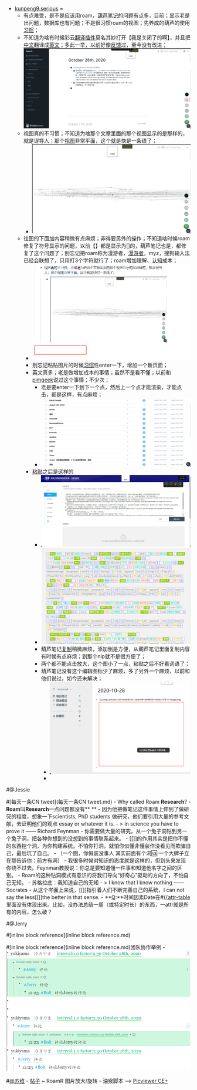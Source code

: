 - [kunpeng9.serious](kunpeng9.serious.md) =
    - 有点难受，是不是应该用roam，[葫芦笔记](葫芦笔记.md)的问题有点多，目前；显示老是出问题，数据库也有问题；不是很习惯roam的视图；先养成的葫芦的使用[习惯](习惯.md)；
    - 不知道为啥有时候彩云[翻译](翻译.md)[插件](插件.md)莫名其妙打开【我是关闭了的啊】，并且把[中文](中文.md)翻译成[英文](英文.md)；多此一举，以前好像[反馈](反馈.md)过，至今没有改进；![](../images/UGOzexK7aV.png?)
    - 视图真的不习惯；不知道为啥那个文章里面的那个视图显示的是那样的，就是误导人；那个[视图](视图.md)非常平面，这个就是快是一条线了；
        - ![](../images/Nzg8NpkYSt.png?)
    - 往图的下面加内容稍微有点麻烦；非得要另外的操作；不知道啥时候roam修复了符号显示的问题，以前【】都是显示为[]的，葫芦笔记也是，都修复了这个问题了；别忘记把roam称为漫游者，[漫游者](漫游者.md)，myz，搜狗输入法已经会联想了，只用打3个字符就行了；roam增加理解、[认知](认知.md)成本；
        - ![](../images/PYYw_uKVR0.png?)
        - 别忘记粘贴图片的时候[习惯](习惯.md)性enter一下，增加一个新页面；
        - 英文真多；老是做增加成本的事情；虽然不是看不懂；以前和[pimgeek](pimgeek.md)说过这个事情；不少次；
            - 老是要enter一下到下一个点，然后上一个点才能渲染，才能点击，都是这样，有点麻烦；
            - ![](../images/VyYd6NWrBj.png?)
        - [粘贴](粘贴.md)之后是这样的
            - ![](../images/Ts0i_7-I5W.png?)
            - ![](../images/vzRQIHkDeF.png?)
            - 葫芦笔记[复制](复制.md)稍微麻烦，添加倒是方便，从葫芦笔记里面复制内容有时候有点麻烦；到那个nlp就不是很方便了；
            - 两个都不能点击放大，这个图小了一点，粘贴之后不好看词语了；
            - 葫芦笔记没有这个编辑图标少了麻烦，多了另外一个麻烦，以前和他们说过，如今还未解决；
                - ![](../images/ro-tieVLRg.png?)
                - 

#@Jessie
    
#[每天一条CN tweet](每天一条CN tweet.md)
        - Why called Roam **Research**?
            - **Roam**叫**Research**一点问题都没有** **
            - 因为他把做笔记这件事情上伸到了做研究的程度，想象一下scientists, PhD students 做研究，他们要引用大量的参考文献，去证明他们的观点 essay or whatever it is. 
            - > in science you have to prove it —— Richard Feynman
            - 你需要做大量的研究，从一个兔子洞钻到另一个兔子洞，把各种你想到的没想到的事情联系起来。
            - [[]]的作用其实是把你不懂的东西挖个洞，为你构建系统。不怕你打洞，就怕你似懂非懂装作没看见而欺骗自己，最后坑了自己。
                - （一个图，你假装没事人 其实前面有个洞🆚 一个大牌子立在那告诉你：前方有洞）
            - 我很多时候对知识的态度就是这样的，但到头来发现你绕不过去。Feynman教授说：你总是要知道懂一件事和知道他名字之间的区别。
            - Roam的这种钻洞模式有意识的将我们导向“好奇心”驱动的方向了，不怕自己无知。
            - 苏格拉底：我知道自己的无知
            - > I know that I know nothing ——Socrates
            - 从这个岑面上来说，[[]]指引着人们不断完善自己的系统，I can not say the less[[]]the better in that sense.
    - **[Q](Q.md):**时间因素Date在#[{{attr-table]({{attr-table.md)里面没有体现出来。比如，没办法总结一周（或特定时长）的东西，一attr就是所有的内容，怎么破？

#@Jerry
    
#[inline block reference](inline block reference.md)
    
#[inline block reference](inline block reference.md)团队协作举例
        - ![](../images/ptX4vgftlT.png?)

#[@苏维](@苏维.md)
    - [帖子](帖子.md) ~ RoamR 图片放大/旋转
        - 油猴脚本 --> [Picviewer CE+](https://greasyfork.org/zh-CN/scripts/24204-picviewer-ce)
